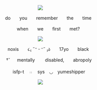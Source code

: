<p align="center">
 <img src="https://file.garden/ZmyMAi1zTw_Os_OB/itafushi%20psd%20imgs/github%20itafushi%20img/img%20headers/transadori_itafushi_graphic.gif" />
</p>
<p align="center">
　 　 　do　　you　　remember　　the　　time
</p>
<p align="center">
　 　 　when　　we　　first　　met?
</p>
<p align="center">
 <img src="https://file.garden/ZmyMAi1zTw_Os_OB/itafushi%20psd%20imgs/github%20itafushi%20img/img%20headers/small_fushiita_header.png" />
</p>
<p align="center">
　 　 　noxis　　૮₍ ˶ᵔ ᵕ ᵔ˶ ₎ა　　17yo  black
</p>
<p align="center">
　 　 　  †˘ 　 mentally　　 disabled,　　abropoly
</p>
<p align="center">
　 　 　 isfp-t　 𓏼　 sys　◡　yumeshipper
</p>
<p align="center">
<img src="https://file.garden/ZmyMAi1zTw_Os_OB/itafushi%20psd%20imgs/github%20itafushi%20img/img%20headers/Untitled1037_20241008215618%20(1)%20(2).png" />
</p>
